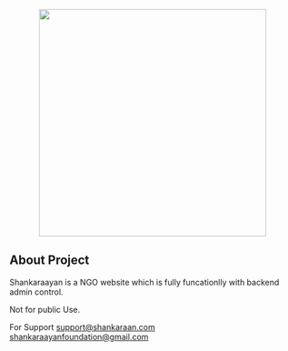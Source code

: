 <p align="center"><a href="https://laravel.com" target="_blank"><img src="https://shankaraayan.com/images/logo/shankaraayan.png" width="400"></a></p>


## About Project

Shankaraayan is a NGO website which is fully funcationlly with backend admin control.

Not for public Use.

For Support 
support@shankaraan.com
shankaraayanfoundation@gmail.com